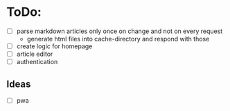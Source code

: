 # ToDo:
- [ ] parse markdown articles only once on change and not on every request
  - generate html files into cache-directory and respond with those
- [ ] create logic for homepage
- [ ] article editor
- [ ] authentication

## Ideas

- [ ] pwa
